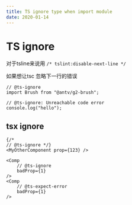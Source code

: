 ```yaml
---
title: TS ignore type when import module
date: 2020-01-14
---
```

# TS ignore
对于tsline来说用 `/* tslint:disable-next-line */`

如果想让tsc 忽略下一行的错误

    // @ts-ignore
    import Brush from "@antv/g2-brush";

    // @ts-ignore: Unreachable code error
    console.log("hello");

## tsx ignore

    {/*
    // @ts-ignore */}
    <MyOtherComponent prop={123} />

    <Comp
        // @ts-ignore
        badProp={1}
    />
    <Comp
        // @ts-expect-error
        badProp={1}
    />